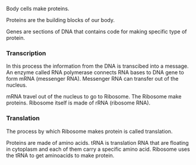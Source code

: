 
Body cells make proteins.  

Proteins are the building blocks of our body. 

Genes are sections of DNA that contains code for making specific type of protein. 

### Transcription
In this process the information from the DNA is transcibed into a message.  
An enzyme called RNA polymerase connects RNA bases to DNA gene to form mRNA (messenger RNA). Messenger RNA can transfer out of the nucleus.   

mRNA travel out of the nucleus to go to Ribosome. The Ribosome make proteins. Ribosome itself is made of rRNA (ribosome RNA).

### Translation
The process by which Ribosome makes protein is called translation.  

Proteins are made of amino acids. tRNA is translation RNA that are floating in cytoplasm and each of them carry a specific amino acid. Ribosome uses the tRNA to get aminoacids to make protein.
